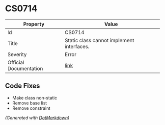 # CS0714

| Property               | Value                                                             |
| ---------------------- | ----------------------------------------------------------------- |
| Id                     | CS0714                                                            |
| Title                  | Static class cannot implement interfaces\.                        |
| Severity               | Error                                                             |
| Official Documentation | [link](http://docs.microsoft.com/en-us/dotnet/csharp/misc/cs0714) |

## Code Fixes

* Make class non\-static
* Remove base list
* Remove constraint


*\(Generated with [DotMarkdown](http://github.com/JosefPihrt/DotMarkdown)\)*